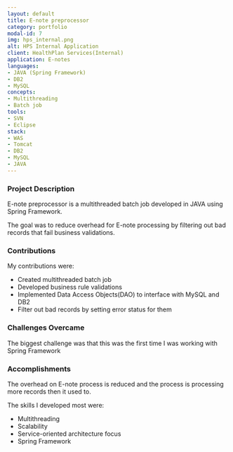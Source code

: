 ```yaml
---
layout: default
title: E-note preprocessor
category: portfolio
modal-id: 7
img: hps_internal.png
alt: HPS Internal Application
client: HealthPlan Services(Internal)
application: E-notes
languages:
- JAVA (Spring Framework)
- DB2
- MySQL
concepts:
- Multithreading
- Batch job
tools:
- SVN
- Eclipse
stack:
- WAS
- Tomcat
- DB2
- MySQL
- JAVA
---
```


### Project Description

E-note preprocessor is a multithreaded batch job developed in JAVA using Spring Framework.

The goal was to reduce overhead for E-note processing by filtering out bad records that fail business validations.

### Contributions

My contributions were:

* Created multithreaded batch job
* Developed business rule validations
* Implemented Data Access Objects(DAO) to interface with MySQL and DB2
* Filter out bad records by setting error status for them

### Challenges Overcame

The biggest challenge was that this was the first time I was working with Spring Framework

### Accomplishments

The overhead on E-note process is reduced and the process is processing more records then it used to.

The skills I developed most were:

* Multithreading
* Scalability
* Service-oriented architecture focus
* Spring Framework